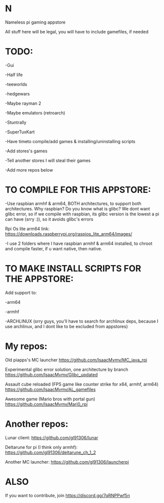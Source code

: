 # N

Nameless pi gaming appstore

All stuff here will be legal, you will have to include gamefiles, if needed

# TODO:
-Gui

-Half life

-teeworlds

-hedgewars

-Maybe rayman 2

-Maybe emulators (retroarch)

-Stuntrally

-SuperTuxKart

-Have timeto compile/add games & installing/uninstalling scripts

-Add stores's games

-Tell another stores I will steal their games

-Add more repos below


# TO COMPILE FOR THIS APPSTORE:

-Use raspbian armhf & arm64, BOTH architectures, to support both architectures. Why raspbian? Do you know what is glibc? We dont want glibc error, so if we compile with raspbian, its glibc version is the lowest a pi can have (srry :)), so it avoids glibc's errors

Rpi Os lite arm64 link:  https://downloads.raspberrypi.org/raspios_lite_arm64/images/


-I use 2 folders where I have raspbian armhf & arm64 installed, to chroot and compile faster, if u want native, then native.

# TO MAKE INSTALL SCRIPTS FOR THE APPSTORE:
Add support to:

-arm64

-armhf

-ARCHLINUX (srry guys, you'll have to search for archlinux deps, because I use archlinux, and I dont like to be excluded from appstores)

# My repos:

Old piapps's MC launcher
https://github.com/IsaacMvmv/MC_java_rpi

Experimental glibc error solution, one architecture by branch
https://github.com/IsaacMvmv/Glibc_updated

Assault cube reloaded (FPS game like counter strike for x64, armhf, arm64)
https://github.com/IsaacMvmv/AL_gamefiles

Awesome game (Mario bros with portal gun)
https://github.com/IsaacMvmv/Mari0_rpi



# Another repos: 

Lunar client: https://github.com/gl91306/lunar

Deltarune for pi (I think only armhf): https://github.com/gl91306/deltarune_ch_1_2

Another MC launcher: https://github.com/gl91306/launcherpi



# ALSO

If you want to contribute, join https://discord.gg/7qRNPPwf5n
